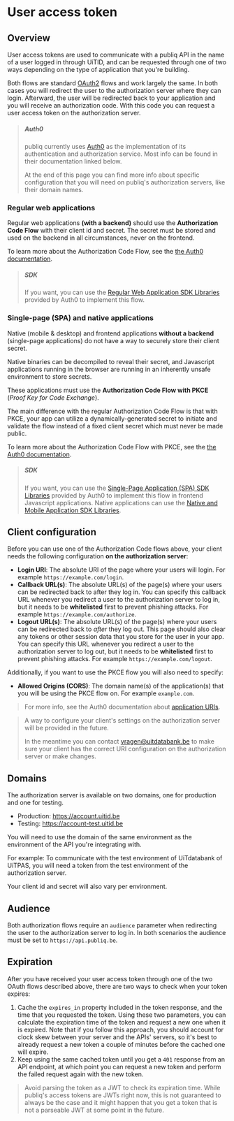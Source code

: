 # User access token

## Overview

User access tokens are used to communicate with a publiq API in the name of a user logged in through UiTID, and can be requested through one of two ways depending on the type of application that you're building.

Both flows are standard [OAuth2](https://oauth.net/2/) flows and work largely the same. In both cases you will redirect the user to the authorization server where they can login. Afterward, the user will be redirected back to your application and you will receive an authorization code. With this code you can request a user access token on the authorization server.

<!-- theme: info -->

> ##### Auth0
>
> publiq currently uses [Auth0](https://auth0.com/) as the implementation of its authentication and authorization service. Most info can be found in their documentation linked below.
>
> At the end of this page you can find more info about specific configuration that you will need on publiq's authorization servers, like their domain names.

### Regular web applications

Regular web applications **(with a backend)** should use the **Authorization Code Flow** with their client id and secret. The secret must be stored and used on the backend in all circumstances, never on the frontend.

To learn more about the Authorization Code Flow, see the [the Auth0 documentation](https://auth0.com/docs/flows/authorization-code-flow).

<!-- theme: success -->

> ##### SDK
>
> If you want, you can use the [Regular Web Application SDK Libraries](https://auth0.com/docs/libraries#webapp) provided by Auth0 to implement this flow.

### Single-page (SPA) and native applications

Native (mobile & desktop) and frontend applications **without a backend** (single-page applications) do not have a way to securely store their client secret.

Native binaries can be decompiled to reveal their secret, and Javascript applications running in the browser are running in an inherently unsafe environment to store secrets.

These applications must use the **Authorization Code Flow with PKCE** (*Proof Key for Code Exchange*).

The main difference with the regular Authorization Code Flow is that with PKCE, your app can utilize a dynamically-generated secret to initiate and validate the flow instead of a fixed client secret which must never be made public.

To learn more about the Authorization Code Flow with PKCE, see the [the Auth0 documentation](https://auth0.com/docs/flows/authorization-code-flow-with-proof-key-for-code-exchange-pkce).

<!-- theme: success -->

> ##### SDK
>
> If you want, you can use the [Single-Page Application (SPA) SDK Libraries](https://auth0.com/docs/libraries#spa) provided by Auth0 to implement this flow in frontend Javascript applications. Native applications can use the [Native and Mobile Application SDK Libraries](https://auth0.com/docs/libraries#native).

## Client configuration

Before you can use one of the Authorization Code flows above, your client needs the following configuration **on the authorization server**:

*   **Login URI**: The absolute URI of the page where your users will login. For example `https://example.com/login`.
*   **Callback URL(s)**: The absolute URL(s) of the page(s) where your users can be redirected back to after they log in. You can specify this callback URL whenever you redirect a user to the authorization server to log in, but it needs to be **whitelisted** first to prevent phishing attacks. For example `https://example.com/authorize`.
*   **Logout URL(s)**: The absolute URL(s) of the page(s) where your users can be redirected back to *after* they log out. This page should also clear any tokens or other session data that you store for the user in your app. You can specify this URL whenever you redirect a user to the authorization server to log out, but it needs to be **whitelisted** first to prevent phishing attacks. For example `https://example.com/logout`.

Additionally, if you want to use the PKCE flow you will also need to specify:

*   **Allowed Origins (CORS)**: The domain name(s) of the application(s) that you will be using the PKCE flow on. For example `example.com`.

> For more info, see the Auth0 documentation about [application URIs](https://auth0.com/docs/get-started/dashboard/application-settings#application-uris).

<!-- theme: success -->

> A way to configure your client's settings on the authorization server will be provided in the future.
>
> In the meantime you can contact vragen@uitdatabank.be to make sure your client has the correct URI configuration on the authorization server or make changes.

## Domains

The authorization server is available on two domains, one for production and one for testing.

*   Production: https://account.uitid.be
*   Testing: https://account-test.uitid.be

You will need to use the domain of the same environment as the environment of the API you're integrating with.

For example: To communicate with the test environment of UiTdatabank of UiTPAS, you will need a token from the test environment of the authorization server.

Your client id and secret will also vary per environment.

## Audience

Both authorization flows require an `audience` parameter when redirecting the user to the authorization server to log in. In both scenarios the audience must be set to  `https://api.publiq.be`.

## Expiration

After you have received your user access token through one of the two OAuth flows described above, there are two ways to check when your token expires:

1. Cache the `expires_in` property included in the token response, and the time that you requested the token. Using these two parameters, you can calculate the expiration time of the token and request a new one when it is expired. Note that if you follow this approach, you should account for clock skew between your server and the APIs' servers, so it's best to already request a new token a couple of minutes before the cached one will expire.
2. Keep using the same cached token until you get a `401` response from an API endpoint, at which point you can request a new token and perform the failed request again with the new token.

<!-- theme: warning -->

> Avoid parsing the token as a JWT to check its expiration time. While publiq's access tokens are JWTs right now, this is not guaranteed to always be the case and it might happen that you get a token that is not a parseable JWT at some point in the future.
